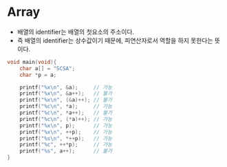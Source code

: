 # Array

- 배열의 identifier는 배열의 첫요소의 주소이다.
- 즉 배열의 identifier는 상수값이기 때문에, 피연산자로서 역할을 하지 못한다는 뜻이다.

```cpp
void main(void){
	char a[] = "SCSA";
	char *p = a;

	printf("%x\n", &a);     // 가능
	printf("%x\n", &a++);   // 불가
	printf("%x\n", (&a)++); // 불가
	printf("%c\n", *a);     // 가능
	printf("%c\n", *a++);   // 불가
	printf("%c\n", (*a)++); // 가능
	printf("%x\n", p);		// 가능
	printf("%x\n", ++p);	// 가능
	printf("%s\n", *++p);	// 가능
	printf("%c", ++*p);		// 가능
	printf("%s", a++);      // 불가
}
```
